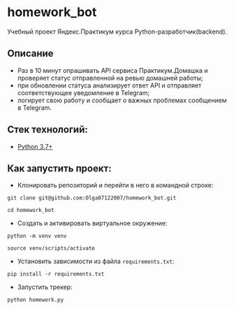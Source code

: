# homework_bot
Учебный проект Яндекс.Практикум курса Python-разработчик(backend).

## Описание

* Раз в 10 минут опрашивать API сервиса Практикум.Домашка и проверяет статус отправленной на ревью домашней работы;
* при обновлении статуса анализирует ответ API и отправляет соответствующее уведомление в Telegram;
* логирует свою работу и сообщает о важных проблемах сообщением в Telegram.

## Стек технологий:

* [Python 3.7+](https://www.python.org/downloads/)

## Как запустить проект:

* Клонировать репозиторий и перейти в него в командной строке:

```
git clone git@github.com:Olga07122007/homework_bot.git
```

```
cd homework_bot
```

* Cоздать и активировать виртуальное окружение:

```
python -m venv venv
```

```
source venv/scripts/activate
```

* Установить зависимости из файла ```requirements.txt```:

```
pip install -r requirements.txt
```

* Запустить трекер:
```
python homework.py
```

